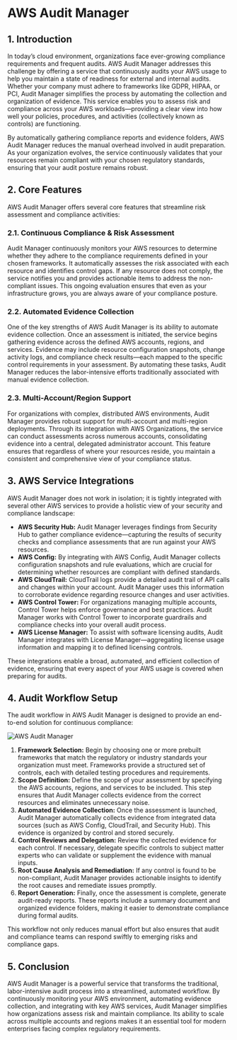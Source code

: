 # AWS Audit Manager

## 1. Introduction

In today’s cloud environment, organizations face ever-growing compliance requirements and frequent audits. AWS Audit Manager addresses this challenge by offering a service that continuously audits your AWS usage to help you maintain a state of readiness for external and internal audits. Whether your company must adhere to frameworks like GDPR, HIPAA, or PCI, Audit Manager simplifies the process by automating the collection and organization of evidence. This service enables you to assess risk and compliance across your AWS workloads—providing a clear view into how well your policies, procedures, and activities (collectively known as controls) are functioning.

By automatically gathering compliance reports and evidence folders, AWS Audit Manager reduces the manual overhead involved in audit preparation. As your organization evolves, the service continuously validates that your resources remain compliant with your chosen regulatory standards, ensuring that your audit posture remains robust.

## 2. Core Features

AWS Audit Manager offers several core features that streamline risk assessment and compliance activities:

### 2.1. Continuous Compliance & Risk Assessment

Audit Manager continuously monitors your AWS resources to determine whether they adhere to the compliance requirements defined in your chosen frameworks. It automatically assesses the risk associated with each resource and identifies control gaps. If any resource does not comply, the service notifies you and provides actionable items to address the non-compliant issues. This ongoing evaluation ensures that even as your infrastructure grows, you are always aware of your compliance posture.

### 2.2. Automated Evidence Collection

One of the key strengths of AWS Audit Manager is its ability to automate evidence collection. Once an assessment is initiated, the service begins gathering evidence across the defined AWS accounts, regions, and services. Evidence may include resource configuration snapshots, change activity logs, and compliance check results—each mapped to the specific control requirements in your assessment. By automating these tasks, Audit Manager reduces the labor-intensive efforts traditionally associated with manual evidence collection.

### 2.3. Multi-Account/Region Support

For organizations with complex, distributed AWS environments, Audit Manager provides robust support for multi-account and multi-region deployments. Through its integration with AWS Organizations, the service can conduct assessments across numerous accounts, consolidating evidence into a central, delegated administrator account. This feature ensures that regardless of where your resources reside, you maintain a consistent and comprehensive view of your compliance status.

## 3. AWS Service Integrations

AWS Audit Manager does not work in isolation; it is tightly integrated with several other AWS services to provide a holistic view of your security and compliance landscape:

- **AWS Security Hub:** Audit Manager leverages findings from Security Hub to gather compliance evidence—capturing the results of security checks and compliance assessments that are run against your AWS resources.
- **AWS Config:** By integrating with AWS Config, Audit Manager collects configuration snapshots and rule evaluations, which are crucial for determining whether resources are compliant with defined standards.
- **AWS CloudTrail:** CloudTrail logs provide a detailed audit trail of API calls and changes within your account. Audit Manager uses this information to corroborate evidence regarding resource changes and user activities.
- **AWS Control Tower:** For organizations managing multiple accounts, Control Tower helps enforce governance and best practices. Audit Manager works with Control Tower to incorporate guardrails and compliance checks into your overall audit process.
- **AWS License Manager:** To assist with software licensing audits, Audit Manager integrates with License Manager—aggregating license usage information and mapping it to defined licensing controls.

These integrations enable a broad, automated, and efficient collection of evidence, ensuring that every aspect of your AWS usage is covered when preparing for audits.

## 4. Audit Workflow Setup

The audit workflow in AWS Audit Manager is designed to provide an end-to-end solution for continuous compliance:

![AWS Audit Manager](./_assets/aws_audit_manager.png)

1. **Framework Selection:** Begin by choosing one or more prebuilt frameworks that match the regulatory or industry standards your organization must meet. Frameworks provide a structured set of controls, each with detailed testing procedures and requirements.
2. **Scope Definition:** Define the scope of your assessment by specifying the AWS accounts, regions, and services to be included. This step ensures that Audit Manager collects evidence from the correct resources and eliminates unnecessary noise.
3. **Automated Evidence Collection:** Once the assessment is launched, Audit Manager automatically collects evidence from integrated data sources (such as AWS Config, CloudTrail, and Security Hub). This evidence is organized by control and stored securely.
4. **Control Reviews and Delegation:** Review the collected evidence for each control. If necessary, delegate specific controls to subject matter experts who can validate or supplement the evidence with manual inputs.
5. **Root Cause Analysis and Remediation:** If any control is found to be non-compliant, Audit Manager provides actionable insights to identify the root causes and remediate issues promptly.
6. **Report Generation:** Finally, once the assessment is complete, generate audit-ready reports. These reports include a summary document and organized evidence folders, making it easier to demonstrate compliance during formal audits.

This workflow not only reduces manual effort but also ensures that audit and compliance teams can respond swiftly to emerging risks and compliance gaps.

## 5. Conclusion

AWS Audit Manager is a powerful service that transforms the traditional, labor-intensive audit process into a streamlined, automated workflow. By continuously monitoring your AWS environment, automating evidence collection, and integrating with key AWS services, Audit Manager simplifies how organizations assess risk and maintain compliance. Its ability to scale across multiple accounts and regions makes it an essential tool for modern enterprises facing complex regulatory requirements.